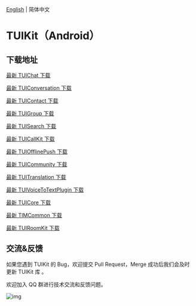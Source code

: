 [English](./README.md) | 简体中文

# TUIKit（Android）

## 下载地址

[最新 TUIChat 下载](https://im.sdk.qcloud.com/download/tuikit/7.5.4852/android/TUIChat.zip)

[最新 TUIConversation 下载](https://im.sdk.qcloud.com/download/tuikit/7.5.4852/android/TUIConversation.zip)

[最新 TUIContact 下载](https://im.sdk.qcloud.com/download/tuikit/7.5.4852/android/TUIContact.zip)

[最新 TUIGroup 下载](https://im.sdk.qcloud.com/download/tuikit/7.5.4852/android/TUIGroup.zip)

[最新 TUISearch 下载](https://im.sdk.qcloud.com/download/tuikit/7.5.4852/android/TUISearch.zip)

[最新 TUICallKit 下载](https://im.sdk.qcloud.com/download/tuikit/7.5.4852/android/TUICallKit.zip)

[最新 TUIOfflinePush 下载](https://im.sdk.qcloud.com/download/tuikit/7.5.4852/android/TUIOfflinePush.zip)

[最新 TUICommunity 下载](https://im.sdk.qcloud.com/download/tuikit/7.5.4852/android/TUICommunity.zip)

[最新 TUITranslation 下载](https://im.sdk.qcloud.com/download/tuikit/7.5.4852/android/TUITranslation.zip)

[最新 TUIVoiceToTextPlugin 下载](https://im.sdk.qcloud.com/download/tuikit/7.5.4852/android/TUIVoiceToTextPlugin.zip)

[最新 TUICore 下载](https://im.sdk.qcloud.com/download/tuikit/7.5.4852/android/TUICore.zip)

[最新 TIMCommon 下载](https://im.sdk.qcloud.com/download/tuikit/7.5.4852/android/TIMCommon.zip)

[最新 TUIRoomKit 下载](https://im.sdk.qcloud.com/download/tuikit/7.5.4852/android/TUIRoomKit.zip)

## 交流&反馈

如果您遇到 TUIKit 的 Bug，欢迎提交  Pull Request，Merge 成功后我们会及时更新 TUIKit 库 。

欢迎加入 QQ 群进行技术交流和反馈问题。

![img]( https://im.sdk.qcloud.com/tools/resource/officialwebsite/pictures/doc_tuikit_qq_group.jpg)
